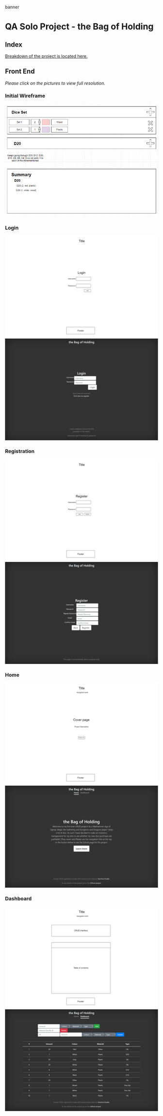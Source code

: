 banner
# QA Solo Project - the Bag of Holding

## Index

[Breakdown of the project is located here.](https://github.com/Kanimi/theBagofHolding)

## Front End

*Please click on the pictures to view full resolution.*

### Initial Wireframe
![Initial_Wireframe class=thumbnail](/Documentation/Initial_Wireframe.png "Initial Wireframe")

### Login
![Login Wireframe](/Documentation/Login_Wireframe.png "Login Wireframe")
![Login Screenshot](/Documentation/Login_Screenshot.png "Login Screenshot")

### Registration
![Registration Wireframe](/Documentation/Registration_Wireframe.png "Registration Wireframe")
![Registration Screenshot](/Documentation/Registration_Screenshot.png "Registration Screenshot")

### Home
![Home Wireframe](/Documentation/Home_Wireframe.png "Home Wireframe")
![Home Screenshot](/Documentation/Home_Screenshot.png "Home Screenshot")

### Dashboard
![Dashboard Wireframe](/Documentation/Dashboard_Wireframe.png "Dashboard Wireframe")
![Dashboard Screenshot](/Documentation/Dashboard_Screenshot.png "Dashboard Screenshot")